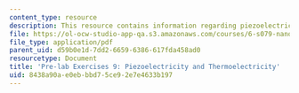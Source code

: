 ```yaml
---
content_type: resource
description: This resource contains information regarding piezoelectricity and thermoelectricity.
file: https://ol-ocw-studio-app-qa.s3.amazonaws.com/courses/6-s079-nanomaker-spring-2013/8438a90ae0ebbbd75ce92e7e4633b197_MIT6_S079S13_prelab09.pdf
file_type: application/pdf
parent_uid: d59b0e1d-7dd2-6659-6386-617fda458ad0
resourcetype: Document
title: 'Pre-lab Exercises 9: Piezoelectricity and Thermoelectricity'
uid: 8438a90a-e0eb-bbd7-5ce9-2e7e4633b197
---
```

